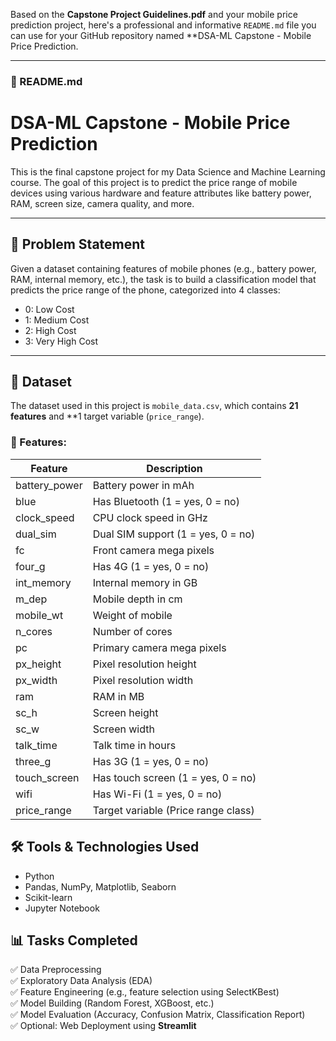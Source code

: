 Based on the **Capstone Project Guidelines.pdf** and your mobile price prediction project, here's a professional and informative `README.md` file you can use for your GitHub repository named **DSA-ML Capstone - Mobile Price Prediction.

---

### 📄 README.md

# DSA-ML Capstone - Mobile Price Prediction

This is the final capstone project for my Data Science and Machine Learning course. The goal of this project is to predict the price range of mobile devices using various hardware and feature attributes like battery power, RAM, screen size, camera quality, and more.

---

## 📌 Problem Statement

Given a dataset containing features of mobile phones (e.g., battery power, RAM, internal memory, etc.), the task is to build a classification model that predicts the price range of the phone, categorized into 4 classes:
- 0: Low Cost
- 1: Medium Cost
- 2: High Cost
- 3: Very High Cost

---

## 🧾 Dataset

The dataset used in this project is `mobile_data.csv`, which contains **21 features** and **1 target variable (`price_range`).

### 🔢 Features:

| Feature        | Description                              |
|----------------|------------------------------------------|
| battery_power  | Battery power in mAh                     |
| blue           | Has Bluetooth (1 = yes, 0 = no)          |
| clock_speed    | CPU clock speed in GHz                   |
| dual_sim       | Dual SIM support (1 = yes, 0 = no)       |
| fc             | Front camera mega pixels                 |
| four_g         | Has 4G (1 = yes, 0 = no)                 |
| int_memory     | Internal memory in GB                    |
| m_dep          | Mobile depth in cm                       |
| mobile_wt      | Weight of mobile                         |
| n_cores        | Number of cores                          |
| pc             | Primary camera mega pixels               |
| px_height      | Pixel resolution height                  |
| px_width       | Pixel resolution width                   |
| ram            | RAM in MB                                |
| sc_h           | Screen height                            |
| sc_w           | Screen width                             |
| talk_time      | Talk time in hours                       |
| three_g        | Has 3G (1 = yes, 0 = no)                 |
| touch_screen   | Has touch screen (1 = yes, 0 = no)       |
| wifi           | Has Wi-Fi (1 = yes, 0 = no)              |
| price_range    | Target variable (Price range class)        |


## 🛠️ Tools & Technologies Used

- Python
- Pandas, NumPy, Matplotlib, Seaborn
- Scikit-learn
- Jupyter Notebook

## 📊 Tasks Completed

✅ Data Preprocessing  
✅ Exploratory Data Analysis (EDA)  
✅ Feature Engineering (e.g., feature selection using SelectKBest)  
✅ Model Building (Random Forest, XGBoost, etc.)  
✅ Model Evaluation (Accuracy, Confusion Matrix, Classification Report)  
✅ Optional: Web Deployment using **Streamlit**

